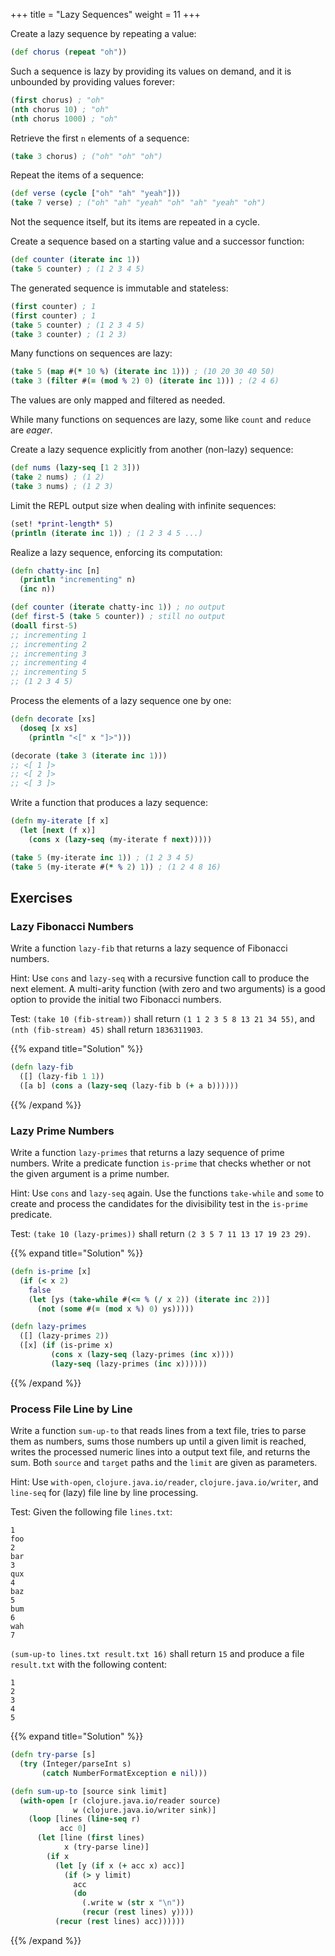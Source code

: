 +++
title = "Lazy Sequences"
weight = 11
+++

Create a lazy sequence by repeating a value:

```clojure
(def chorus (repeat "oh"))
```

Such a sequence is lazy by providing its values on demand, and it is
unbounded by providing values forever:

```clojure
(first chorus) ; "oh"
(nth chorus 10) ; "oh"
(nth chorus 1000) ; "oh"
```

Retrieve the first `n` elements of a sequence:

```clojure
(take 3 chorus) ; ("oh" "oh" "oh")
```

Repeat the items of a sequence:

```clojure
(def verse (cycle ["oh" "ah" "yeah"]))
(take 7 verse) ; ("oh" "ah" "yeah" "oh" "ah" "yeah" "oh")
```

Not the sequence itself, but its items are repeated in a cycle.

Create a sequence based on a starting value and a successor function:

```clojure
(def counter (iterate inc 1))
(take 5 counter) ; (1 2 3 4 5)
```

The generated sequence is immutable and stateless:

```clojure
(first counter) ; 1
(first counter) ; 1
(take 5 counter) ; (1 2 3 4 5)
(take 3 counter) ; (1 2 3)
```

Many functions on sequences are lazy:

```clojure
(take 5 (map #(* 10 %) (iterate inc 1))) ; (10 20 30 40 50)
(take 3 (filter #(= (mod % 2) 0) (iterate inc 1))) ; (2 4 6)
```

The values are only mapped and filtered as needed.

While many functions on sequences are lazy, some like `count` and
`reduce` are _eager_.

Create a lazy sequence explicitly from another (non-lazy) sequence:

```clojure
(def nums (lazy-seq [1 2 3]))
(take 2 nums) ; (1 2)
(take 3 nums) ; (1 2 3)
```

Limit the REPL output size when dealing with infinite sequences:

```clojure
(set! *print-length* 5)
(println (iterate inc 1)) ; (1 2 3 4 5 ...)
```

Realize a lazy sequence, enforcing its computation:

```clojure
(defn chatty-inc [n]
  (println "incrementing" n)
  (inc n))

(def counter (iterate chatty-inc 1)) ; no output
(def first-5 (take 5 counter)) ; still no output
(doall first-5)
;; incrementing 1
;; incrementing 2
;; incrementing 3
;; incrementing 4
;; incrementing 5
;; (1 2 3 4 5)
```

Process the elements of a lazy sequence one by one:

```clojure
(defn decorate [xs]
  (doseq [x xs]
    (println "<[" x "]>")))

(decorate (take 3 (iterate inc 1)))
;; <[ 1 ]>
;; <[ 2 ]>
;; <[ 3 ]>
```

Write a function that produces a lazy sequence:

```clojure
(defn my-iterate [f x]
  (let [next (f x)]
    (cons x (lazy-seq (my-iterate f next)))))

(take 5 (my-iterate inc 1)) ; (1 2 3 4 5)
(take 5 (my-iterate #(* % 2) 1)) ; (1 2 4 8 16)
```

## Exercises

### Lazy Fibonacci Numbers

Write a function `lazy-fib` that returns a lazy sequence of Fibonacci
numbers.

Hint: Use `cons` and `lazy-seq` with a recursive function call to
produce the next element. A multi-arity function (with zero and two
arguments) is a good option to provide the initial two Fibonacci
numbers.

Test: `(take 10 (fib-stream))` shall return `(1 1 2 3 5 8 13 21 34
55)`, and `(nth (fib-stream) 45)` shall return `1836311903`.

{{% expand title="Solution" %}}
```clojure
(defn lazy-fib
  ([] (lazy-fib 1 1))
  ([a b] (cons a (lazy-seq (lazy-fib b (+ a b))))))
```
{{% /expand %}}

### Lazy Prime Numbers

Write a function `lazy-primes` that returns a lazy sequence of prime
numbers. Write a predicate function `is-prime` that checks whether or
not the given argument is a prime number.

Hint: Use `cons` and `lazy-seq` again. Use the functions `take-while`
and `some` to create and process the candidates for the divisibility
test in the `is-prime` predicate.

Test: `(take 10 (lazy-primes))` shall return `(2 3 5 7 11 13 17 19 23
29)`.

{{% expand title="Solution" %}}
```clojure
(defn is-prime [x]
  (if (< x 2)
    false
    (let [ys (take-while #(<= % (/ x 2)) (iterate inc 2))]
      (not (some #(= (mod x %) 0) ys)))))

(defn lazy-primes
  ([] (lazy-primes 2))
  ([x] (if (is-prime x)
         (cons x (lazy-seq (lazy-primes (inc x))))
         (lazy-seq (lazy-primes (inc x))))))
```
{{% /expand %}}

### Process File Line by Line

Write a function `sum-up-to` that reads lines from a text file, tries
to parse them as numbers, sums those numbers up until a given limit is
reached, writes the processed numeric lines into a output text file,
and returns the sum. Both `source` and `target` paths and the `limit`
are given as parameters.

Hint: Use `with-open`, `clojure.java.io/reader`,
`clojure.java.io/writer`, and `line-seq` for (lazy) file line by line
processing.

Test: Given the following file `lines.txt`:

```plain
1
foo
2
bar
3
qux
4
baz
5
bum
6
wah
7
```

`(sum-up-to lines.txt result.txt 16)` shall return `15` and produce a
file `result.txt` with the following content:

```plain
1
2
3
4
5
```

{{% expand title="Solution" %}}
```clojure
(defn try-parse [s]
  (try (Integer/parseInt s)
       (catch NumberFormatException e nil)))

(defn sum-up-to [source sink limit]
  (with-open [r (clojure.java.io/reader source)
              w (clojure.java.io/writer sink)]
    (loop [lines (line-seq r)
           acc 0]
      (let [line (first lines)
            x (try-parse line)]
        (if x
          (let [y (if x (+ acc x) acc)]
            (if (> y limit)
              acc
              (do
                (.write w (str x "\n"))
                (recur (rest lines) y))))
          (recur (rest lines) acc))))))
```
{{% /expand %}}